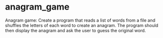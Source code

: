 # anagram_game

Anagram game:
Create a program that reads a list of words from a file and shuffles the letters of each word to create an anagram. The program should then display the anagram and ask the user to guess the original word.

